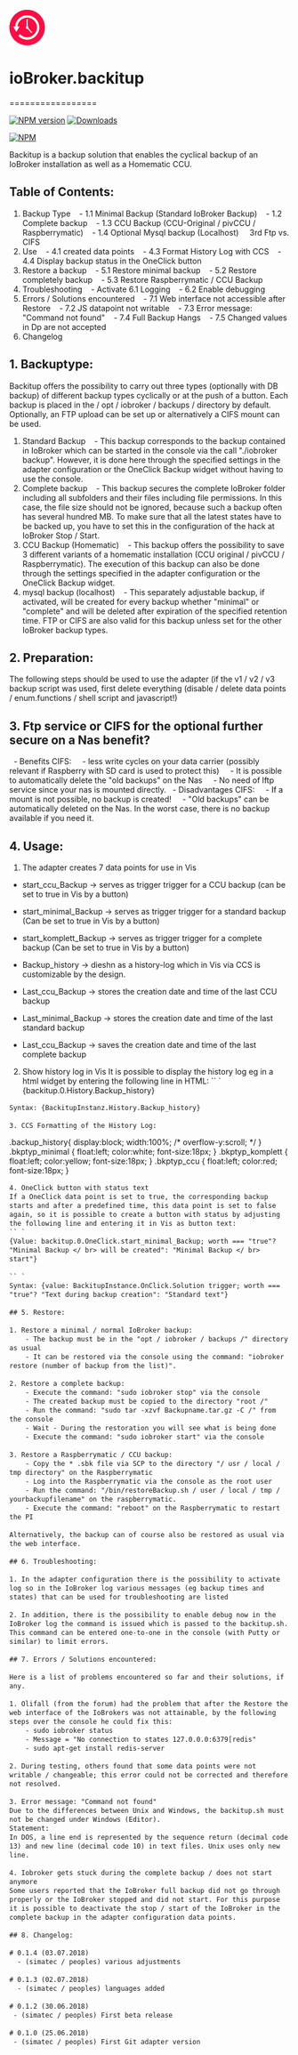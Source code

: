 ![Logo](img/backitup.png)
# ioBroker.backitup
=================

[![NPM version](http://img.shields.io/npm/v/iobroker.backitup.svg)](https://www.npmjs.com/package/iobroker.backitup)
[![Downloads](https://img.shields.io/npm/dm/iobroker.backitup.svg)](https://www.npmjs.com/package/iobroker.backitup)

[![NPM](https://nodei.co/npm/iobroker.backitup.png?downloads=true)](https://nodei.co/npm/iobroker.backitup/)

Backitup is a backup solution that enables the cyclical backup of an IoBroker installation as well as a Homematic CCU.

## Table of Contents:
1. Backup Type
   - 1.1 Minimal Backup (Standard IoBroker Backup)
   - 1.2 Complete backup
   - 1.3 CCU Backup (CCU-Original / pivCCU / Raspberrymatic)
   - 1.4 Optional Mysql backup (Localhost)
   
3rd Ftp vs. CIFS
   
4. Use
   - 4.1 created data points
   - 4.3 Format History Log with CCS
   - 4.4 Display backup status in the OneClick button
5. Restore a backup
   - 5.1 Restore minimal backup
   - 5.2 Restore completely backup
   - 5.3 Restore Raspberrymatic / CCU Backup
6. Troubleshooting
   - Activate 6.1 Logging
   - 6.2 Enable debugging
7. Errors / Solutions encountered
   - 7.1 Web interface not accessible after Restore
   - 7.2 JS datapoint not writable
   - 7.3 Error message: "Command not found"
   - 7.4 Full Backup Hangs
   - 7.5 Changed values ​​in Dp are not accepted
8. Changelog


## 1. Backuptype:

Backitup offers the possibility to carry out three types (optionally with DB backup) of different backup types cyclically or at the push of a button. Each backup is placed in the / opt / iobroker / backups / directory by default. Optionally, an FTP upload can be set up or alternatively a CIFS mount can be used.

1. Standard Backup
   - This backup corresponds to the backup contained in IoBroker which can be started in the console via the call "./iobroker backup". However, it is done here through the specified settings in the adapter configuration or the OneClick Backup widget without having to use the console.
2. Complete backup
   - This backup secures the complete IoBroker folder including all subfolders and their files including file permissions. In this case, the file size should not be ignored, because such a backup often has several hundred MB.
To make sure that all the latest states have to be backed up, you have to set this in the configuration of the hack at IoBroker Stop / Start.
3. CCU Backup (Homematic)
   - This backup offers the possibility to save 3 different variants of a homematic installation (CCU original / pivCCU / Raspberrymatic). The execution of this backup can also be done through the settings specified in the adapter configuration or the OneClick Backup widget.
4. mysql backup (localhost)
   - This separately adjustable backup, if activated, will be created for every backup whether "minimal" or "complete" and will be deleted after expiration of the specified retention time. FTP or CIFS are also valid for this backup unless set for the other IoBroker backup types.

## 2. Preparation:

The following steps should be used to use the adapter (if the v1 / v2 / v3 backup script was used, first delete everything (disable / delete data points / enum.functions / shell script and javascript!)


## 3. Ftp service or CIFS for the optional further secure on a Nas benefit?

  - Benefits CIFS:
    - less write cycles on your data carrier (possibly relevant if Raspberry with SD card is used to protect this)
    - It is possible to automatically delete the "old backups" on the Nas
    - No need of lftp service since your nas is mounted directly.
  - Disadvantages CIFS:
    - If a mount is not possible, no backup is created!
    - "Old backups" can be automatically deleted on the Nas. In the worst case, there is no backup available if you need it.


## 4. Usage:

1. The adapter creates 7 data points for use in Vis
- start_ccu_Backup -> serves as trigger trigger for a CCU backup (can be set to true in Vis by a button)
- start_minimal_Backup -> serves as trigger trigger for a standard backup (Can be set to true in Vis by a button)
- start_komplett_Backup -> serves as trigger trigger for a complete backup (Can be set to true in Vis by a button)

- Backup_history -> dieshn as a history-log which in Vis via CCS is customizable by the design.
- Last_ccu_Backup -> stores the creation date and time of the last CCU backup
- Last_minimal_Backup -> stores the creation date and time of the last standard backup
- Last_ccu_Backup -> saves the creation date and time of the last complete backup

2. Show history log in Vis
It is possible to display the history log eg in a html widget by entering the following line in HTML:
`` `
{backitup.0.History.Backup_history}
```
Syntax: {BackitupInstanz.History.Backup_history}

3. CCS Formatting of the History Log:
   ```
   .backup_history{
          display:block;
          width:100%;
      /*    overflow-y:scroll; */
      }
      .bkptyp_minimal
          {
              float:left;
              color:white;
              font-size:18px;
          }
      .bkptyp_komplett
          {
              float:left;
              color:yellow;
              font-size:18px;
          }
      .bkptyp_ccu
          {
              float:left;
              color:red;
              font-size:18px;
          }
   ```
4. OneClick button with status text
If a OneClick data point is set to true, the corresponding backup starts and after a predefined time, this data point is set to false again, so it is possible to create a button with status by adjusting the following line and entering it in Vis as button text:
`` `
{Value: backitup.0.OneClick.start_minimal_Backup; worth === "true"? "Minimal Backup </ br> will be created": "Minimal Backup </ br> start"}

`` `
Syntax: {value: BackitupInstance.OnClick.Solution trigger; worth === "true"? "Text during backup creation": "Standard text"}

## 5. Restore:

1. Restore a minimal / normal IoBroker backup:
    - The backup must be in the "opt / iobroker / backups /" directory as usual
    - It can be restored via the console using the command: "iobroker restore (number of backup from the list)".

2. Restore a complete backup:
    - Execute the command: "sudo iobroker stop" via the console
    - The created backup must be copied to the directory "root /"
    - Run the command: "sudo tar -xzvf Backupname.tar.gz -C /" from the console
    - Wait - During the restoration you will see what is being done
    - Execute the command: "sudo iobroker start" via the console

3. Restore a Raspberrymatic / CCU backup:
    - Copy the * .sbk file via SCP to the directory "/ usr / local / tmp directory" on the Raspberrymatic
    - Log into the Raspberrymatic via the console as the root user
    - Run the command: "/bin/restoreBackup.sh / user / local / tmp / yourbackupfilename" on the raspberrymatic.
    - Execute the command: "reboot" on the Raspberrymatic to restart the PI

Alternatively, the backup can of course also be restored as usual via the web interface.

## 6. Troubleshooting:

1. In the adapter configuration there is the possibility to activate log so in the IoBroker log various messages (eg backup times and states) that can be used for troubleshooting are listed

2. In addition, there is the possibility to enable debug now in the IoBroker log the command is issued which is passed to the backitup.sh. This command can be entered one-to-one in the console (with Putty or similar) to limit errors.

## 7. Errors / Solutions encountered:

Here is a list of problems encountered so far and their solutions, if any.

1. Olifall (from the forum) had the problem that after the Restore the web interface of the IoBrokers was not attainable, by the following steps over the console he could fix this:
    - sudo iobroker status
    - Message = "No connection to states 127.0.0.0:6379[redis"
    - sudo apt-get install redis-server

2. During testing, others found that some data points were not writable / changeable; this error could not be corrected and therefore not resolved.

3. Error message: "Command not found"
Due to the differences between Unix and Windows, the backitup.sh must not be changed under Windows (Editor).
Statement:
In DOS, a line end is represented by the sequence return (decimal code 13) and new line (decimal code 10) in text files. Unix uses only new line.

4. Iobroker gets stuck during the complete backup / does not start anymore
Some users reported that the IoBroker full backup did not go through properly or the IoBroker stopped and did not start. For this purpose it is possible to deactivate the stop / start of the IoBroker in the complete backup in the adapter configuration data points.

## 8. Changelog:

# 0.1.4 (03.07.2018)
  - (simatec / peoples) various adjustments
 
# 0.1.3 (02.07.2018)
  - (simatec / peoples) languages added

# 0.1.2 (30.06.2018)
 - (simatec / peoples) First beta release

# 0.1.0 (25.06.2018)
 - (simatec / peoples) First Git adapter version